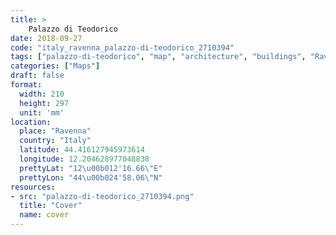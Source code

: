 ```yaml
---
title: > 
    Palazzo di Teodorico
date: 2018-09-27
code: "italy_ravenna_palazzo-di-teodorico_2710394"
tags: ["palazzo-di-teodorico", "map", "architecture", "buildings", "Ravenna", "Italy"]
categories: ["Maps"]
draft: false
format:
  width: 210
  height: 297
  unit: 'mm'
location:
  place: "Ravenna"
  country: "Italy"
  latitude: 44.416127945973614
  longitude: 12.204628977048838
  prettyLat: "12\u00b012'16.66\"E"
  prettyLon: "44\u00b024'58.06\"N"
resources:
- src: "palazzo-di-teodorico_2710394.png"
  title: "Cover"
  name: cover
---
```

